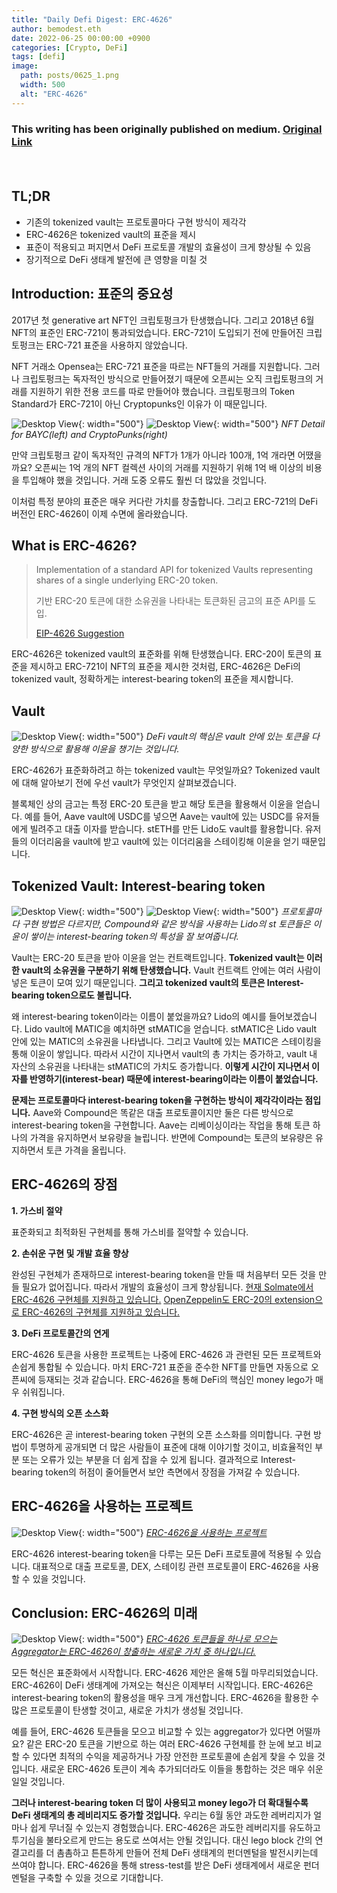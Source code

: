 ```yaml
---
title: "Daily Defi Digest: ERC-4626"
author: bemodest.eth
date: 2022-06-25 00:00:00 +0900
categories: [Crypto, DeFi]
tags: [defi]
image:
  path: posts/0625_1.png
  width: 500
  alt: "ERC-4626"
---
```


### This writing has been originally published on medium. [Original Link](https://medium.com/daily-defi-digest/ocean-protocol-a-new-data-economy-7aafefd8432c)
　　　　　　　　　　　　　　　　　　　　　　　　　　　　　　　　　　　　　　　　　　    
## TL;DR
- 기존의 tokenized vault는 프로토콜마다 구현 방식이 제각각
- ERC-4626은 tokenized vault의 표준을 제시
- 표준이 적용되고 퍼지면서 DeFi 프로토콜 개발의 효율성이 크게 향상될 수 있음
- 장기적으로 DeFi 생태계 발전에 큰 영향을 미칠 것

## Introduction: 표준의 중요성
2017년 첫 generative art NFT인 크립토펑크가 탄생했습니다. 그리고 2018년 6월 NFT의 표준인 ERC-721이 통과되었습니다. ERC-721이 도입되기 전에 만들어진 크립토펑크는 ERC-721 표준을 사용하지 않았습니다.

NFT 거래소 Opensea는 ERC-721 표준을 따르는 NFT들의 거래를 지원합니다. 그러나 크립토펑크는 독자적인 방식으로 만들어졌기 때문에 오픈씨는 오직 크립토펑크의 거래를 지원하기 위한 전용 코드를 따로 만들어야 했습니다. 크립토펑크의 Token Standard가 ERC-721이 아닌 Cryptopunks인 이유가 이 때문입니다.

![Desktop View](posts/0625_2.png){: width="500"}
![Desktop View](posts/0625_3.png){: width="500"}
_NFT Detail for BAYC(left) and CryptoPunks(right)_

만약 크립토펑크 같이 독자적인 규격의 NFT가 1개가 아니라 100개, 1억 개라면 어땠을까요? 오픈씨는 1억 개의 NFT 컬렉션 사이의 거래를 지원하기 위해 1억 배 이상의 비용을 투입해야 했을 것입니다. 거래 도중 오류도 훨씬 더 많았을 것입니다.

이처럼 특정 분야의 표준은 매우 커다란 가치를 창출합니다. 그리고 ERC-721의 DeFi 버전인 ERC-4626이 이제 수면에 올라왔습니다.

## What is ERC-4626?
> Implementation of a standard API for tokenized Vaults representing shares of a single underlying ERC-20 token.
> 
> 기반 ERC-20 토큰에 대한 소유권을 나타내는 토큰화된 금고의 표준 API를 도입.
> 
> [EIP-4626 Suggestion](https://eips.ethereum.org/EIPS/eip-4626)

ERC-4626은 tokenized vault의 표준화를 위해 탄생했습니다. ERC-20이 토큰의 표준을 제시하고 ERC-721이 NFT의 표준을 제시한 것처럼, ERC-4626은 DeFi의 tokenized vault, 정확하게는 interest-bearing token의 표준을 제시합니다.

## Vault
![Desktop View](posts/0625_4.png){: width="500"}
_DeFi vault의 핵심은 vault 안에 있는 토큰을 다양한 방식으로 활용해 이윤을 챙기는 것입니다._

ERC-4626가 표준화하려고 하는 tokenized vault는 무엇일까요? Tokenized vault에 대해 알아보기 전에 우선 vault가 무엇인지 살펴보겠습니다.

블록체인 상의 금고는 특정 ERC-20 토큰을 받고 해당 토큰을 활용해서 이윤을 얻습니다. 예를 들어, Aave vault에 USDC를 넣으면 Aave는 vault에 있는 USDC를 유저들에게 빌려주고 대출 이자를 받습니다. stETH를 만든 Lido도 vault를 활용합니다. 유저들의 이더리움을 vault에 받고 vault에 있는 이더리움을 스테이킹해 이윤을 얻기 때문입니다.

## Tokenized Vault: Interest-bearing token
![Desktop View](posts/0625_5.png){: width="500"}
![Desktop View](posts/0625_6.png){: width="500"}
_프로토콜마다 구현 방법은 다르지만, Compound와 같은 방식을 사용하는 Lido의 st 토큰들은 이윤이 쌓이는 interest-bearing token의 특성을 잘 보여줍니다._

Vault는 ERC-20 토큰을 받아 이윤을 얻는 컨트랙트입니다. **Tokenized vault는 이러한 vault의 소유권을 구분하기 위해 탄생했습니다.** Vault 컨트랙트 안에는 여러 사람이 넣은 토큰이 모여 있기 때문입니다. **그리고 tokenized vault의 토큰은 Interest-bearing token으로도 불립니다.**

왜 interest-bearing token이라는 이름이 붙었을까요? Lido의 예시를 들어보겠습니다. Lido vault에 MATIC을 예치하면 stMATIC을 얻습니다. stMATIC은 Lido vault 안에 있는 MATIC의 소유권을 나타냅니다. 그리고 Vault에 있는 MATIC은 스테이킹을 통해 이윤이 쌓입니다. 따라서 시간이 지나면서 vault의 총 가치는 증가하고, vault 내 자산의 소유권을 나타내는 stMATIC의 가치도 증가합니다. **이렇게 시간이 지나면서 이자를 반영하기(interest-bear) 때문에 interest-bearing이라는 이름이 붙었습니다.**

**문제는 프로토콜마다 interest-bearing token을 구현하는 방식이 제각각이라는 점입니다.** Aave와 Compound은 똑같은 대출 프로토콜이지만 둘은 다른 방식으로 interest-bearing token을 구현합니다. Aave는 리베이싱이라는 작업을 통해 토큰 하나의 가격을 유지하면서 보유량을 늘립니다. 반면에 Compound는 토큰의 보유량은 유지하면서 토큰 가격을 올립니다.

## ERC-4626의 장점
**1. 가스비 절약**

표준화되고 최적화된 구현체를 통해 가스비를 절약할 수 있습니다.

**2. 손쉬운 구현 및 개발 효율 향상**

완성된 구현체가 존재하므로 interest-bearing token을 만들 때 처음부터 모든 것을 만들 필요가 없어집니다. 따라서 개발의 효율성이 크게 향상됩니다. [현재 Solmate에서 ERC-4626 구현체를 지원하고 있습니다.](https://github.com/Rari-Capital/solmate/blob/main/src/mixins/ERC4626.sol) [OpenZeppelin도 ERC-20의 extension으로 ERC-4626의 구현체를 지원하고 있습니다.](https://github.com/OpenZeppelin/openzeppelin-contracts/blob/450c569d78aa57e8e73547f99ec412409c73d852/contracts/token/ERC20/extensions/ERC4626.sol)

**3. DeFi 프로토콜간의 연게**

ERC-4626 토큰을 사용한 프로젝트는 나중에 ERC-4626 과 관련된 모든 프로젝트와 손쉽게 통합될 수 있습니다. 마치 ERC-721 표준을 준수한 NFT를 만들면 자동으로 오픈씨에 등재되는 것과 같습니다. ERC-4626을 통해 DeFi의 핵심인 money lego가 매우 쉬워집니다.

**4. 구현 방식의 오픈 소스화**

ERC-4626은 곧 interest-bearing token 구현의 오픈 소스화를 의미합니다. 구현 방법이 투명하게 공개되면 더 많은 사람들이 표준에 대해 이야기할 것이고, 비효율적인 부분 또는 오류가 있는 부분을 더 쉽게 잡을 수 있게 됩니다. 결과적으로 Interest-bearing token의 허점이 줄어들면서 보안 측면에서 장점을 가져갈 수 있습니다.

## ERC-4626을 사용하는 프로젝트
![Desktop View](posts/0625_7.png){: width="500"}
_[ERC-4626을 사용하는 프로젝트](https://twitter.com/joey__santoro/status/1504603908521439234)_

ERC-4626 interest-bearing token을 다루는 모든 DeFi 프로토콜에 적용될 수 있습니다. 대표적으로 대출 프로토콜, DEX, 스테이킹 관련 프로토콜이 ERC-4626을 사용할 수 있을 것입니다.

## Conclusion: ERC-4626의 미래
![Desktop View](posts/0625_8.png){: width="500"}
_[ERC-4626 토큰들을 하나로 모으는 Aggregator는 ERC-4626이 창출하는 새로운 가치 중 하나입니다.](https://twitter.com/superformxyz/status/1536748350543831040)_

모든 혁신은 표준화에서 시작합니다. ERC-4626 제안은 올해 5월 마무리되었습니다. ERC-4626이 DeFi 생태계에 가져오는 혁신은 이제부터 시작입니다. ERC-4626은 interest-bearing token의 활용성을 매우 크게 개선합니다. ERC-4626을 활용한 수많은 프로토콜이 탄생할 것이고, 새로운 가치가 생성될 것입니다.

예를 들어, ERC-4626 토큰들을 모으고 비교할 수 있는 aggregator가 있다면 어떨까요? 같은 ERC-20 토큰을 기반으로 하는 여러 ERC-4626 구현체를 한 눈에 보고 비교할 수 있다면 최적의 수익을 제공하거나 가장 안전한 프로토콜에 손쉽게 찾을 수 있을 것입니다. 새로운 ERC-4626 토큰이 계속 추가되더라도 이들을 통합하는 것은 매우 쉬운 일일 것입니다.

**그러나 interest-bearing token 더 많이 사용되고 money lego가 더 확대될수록 DeFi 생태계의 총 레비리지도 증가할 것입니다.** 우리는 6월 동안 과도한 레버리지가 얼마나 쉽게 무너질 수 있는지 경험했습니다. ERC-4626은 과도한 레버리지를 유도하고 투기심을 불타오르게 만드는 용도로 쓰여서는 안될 것입니다. 대신 lego block 간의 연결고리를 더 촘촘하고 튼튼하게 만들어 전체 DeFi 생태계의 펀더멘털을 발전시키는데 쓰여야 합니다. ERC-4626을 통해 stress-test를 받은 DeFi 생태계에서 새로운 펀더멘털을 구축할 수 있을 것으로 기대합니다.
